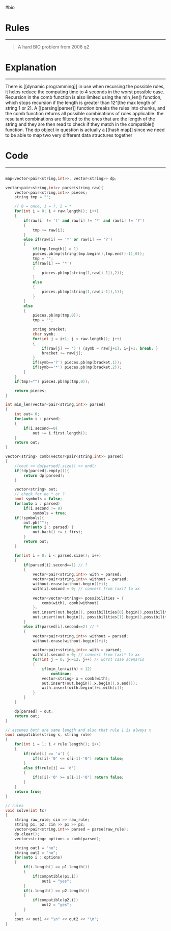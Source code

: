 #bio
# Rules
---
> A hard BIO problem from 2006 q2


# Explanation
---
There is [[dynamic programming]] in use when recursing the possible rules, it helps reduce the computing time to 4 seconds in the worst possible case. Recursion in the comb function is also limited using the min_len() function, which stops recursion if the length is greater than 12^[the max length of string 1 or 2]. 
A [[parsing|parser]] function breaks the rules into chunks, and the comb function returns all possible combinations of rules applicable.
the resultant combinations are filtered to the ones that are the length of the string and they are then read to check if they match in the compatible() function. 
The dp object in question is actually a [[hash map]] since we need to be able to map two very different data structures together

# Code
---
```cpp

map<vector<pair<string,int>>, vector<string>> dp; 

vector<pair<string,int>> parse(string raw){
	vector<pair<string,int>> pieces;
	string tmp = "";

	// 0 = once, 1 = ?, 2 = * 
	for(int i = 0; i < raw.length(); i++)
	{
		if(raw[i] != '(' and raw[i] != '*' and raw[i] != '?')
		{
			tmp += raw[i]; 
		}
		else if(raw[i] == '*' or raw[i] == '?')
		{
			if(tmp.length() > 1)
			pieces.pb(mp(string(tmp.begin(),tmp.end()-1),0));
			tmp = "";
			if(raw[i] == '*')
			{
				pieces.pb(mp(string(1,raw[i-1]),2));
			}
			else
			{
				pieces.pb(mp(string(1,raw[i-1]),1));
			}
		}
		else
		{ 
			pieces.pb(mp(tmp,0)); 
			tmp = ""; 

			string bracket; 
			char symb; 
			for(int j = i+1; j < raw.length(); j++)
			{
				if(raw[j] == ')') {symb = raw[j+1]; i=j+1; break; }
				bracket += raw[j]; 
			}
			if(symb=='?') pieces.pb(mp(bracket,1));
			if(symb=='*') pieces.pb(mp(bracket,2));
		}
	}
	if(tmp!="") pieces.pb(mp(tmp,0)); 

	return pieces;
}

int min_len(vector<pair<string,int>> parsed)
{
	int out= 0; 
	for(auto i : parsed)
	{
		if(i.second==0)
			out += i.first.length();
	}
	return out;
}

vector<string> comb(vector<pair<string,int>> parsed)
{
	//cout << dp[parsed].size() << endl;  
	if(!dp[parsed].empty()){
		return dp[parsed]; 
	}

	vector<string> out;
	// check for no * or ? 
	bool symbols = false;
	for(auto i : parsed)
		if(i.second != 0) 
			symbols = true;
	if(!symbols){
		out.pb("");
		for(auto i : parsed) {
			out.back() += i.first; 
		}
		return out;
	}

	for(int i = 0; i < parsed.size(); i++)
	{
		if(parsed[i].second==1) // ? 
		{
			vector<pair<string,int>> with = parsed;
			vector<pair<string,int>> without = parsed;
			without.erase(without.begin()+i); 
			with[i].second = 0; // convert from (xx)? to xx
			
			vector<vector<string>> possibilities = {
				comb(with), comb(without)
			};
			out.insert(out.begin(), possibilities[0].begin(),possibilities[0].end());
			out.insert(out.begin(), possibilities[1].begin(),possibilities[1].end());
		}
		else if(parsed[i].second==2) // *
		{
			vector<pair<string,int>> without = parsed;
			without.erase(without.begin()+i); 

			vector<pair<string,int>> with = parsed;
			with[i].second = 0; // convert from (xx)* to xx
			for(int j = 0; j<=12; j++) // worst case scenario
			{
				if(min_len(with) > 12)
					continue;
				vector<string> x = comb(with); 
				out.insert(out.begin(),x.begin(),x.end());
				with.insert(with.begin()+i,with[i]); 
			}
		}
	}

	dp[parsed] = out;
	return out;
}

// assumes both are same length and also that rule 1 is always x
bool compatible(string s, string rule)
{
	for(int i = 1; i < rule.length(); i++)
	{
		if(rule[i] == 'u') {
			if(s[i]-'0' <= s[i-1]-'0') return false;
		}
		else if(rule[i] == 'd')
		{
			if(s[i]-'0' >= s[i-1]-'0') return false;
		}
	}
	return true; 
}

// rules
void solve(int tc)
{
	string raw_rule; cin >> raw_rule;
	string p1, p2; cin >> p1 >> p2; 
	vector<pair<string,int>> parsed = parse(raw_rule);
	dp.clear();
	vector<string> options = comb(parsed);

	string out1 = "no";
	string out2 = "no";
	for(auto i : options)
	{
		if(i.length() == p1.length())
		{
			if(compatible(p1,i))
				out1 = "yes";
		}
		if(i.length() == p2.length())
		{
			if(compatible(p2,i))
				out2 = "yes";
		}
	}
	cout << out1 << "\n" << out2 << "\n";
}


```